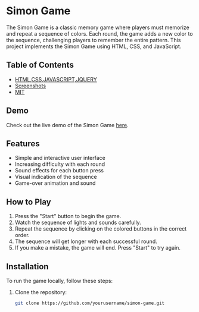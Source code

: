 # Simon Game

The Simon Game is a classic memory game where players must memorize and repeat a sequence of colors. Each round, the game adds a new color to the sequence, challenging players to remember the entire pattern. This project implements the Simon Game using HTML, CSS, and JavaScript.

## Table of Contents
- [HTML,CSS,JAVASCRIPT,JQUERY](#technologies-used)
- [Screenshots](#screenshots)
- [MIT](#license)

## Demo

Check out the live demo of the Simon Game [here](https://prabhatbhusal.github.io/The-Simon-game/).

## Features

- Simple and interactive user interface
- Increasing difficulty with each round
- Sound effects for each button press
- Visual indication of the sequence
- Game-over animation and sound

## How to Play

1. Press the "Start" button to begin the game.
2. Watch the sequence of lights and sounds carefully.
3. Repeat the sequence by clicking on the colored buttons in the correct order.
4. The sequence will get longer with each successful round.
5. If you make a mistake, the game will end. Press "Start" to try again.

## Installation

To run the game locally, follow these steps:

1. Clone the repository:
   ```bash
   git clone https://github.com/yourusername/simon-game.git
